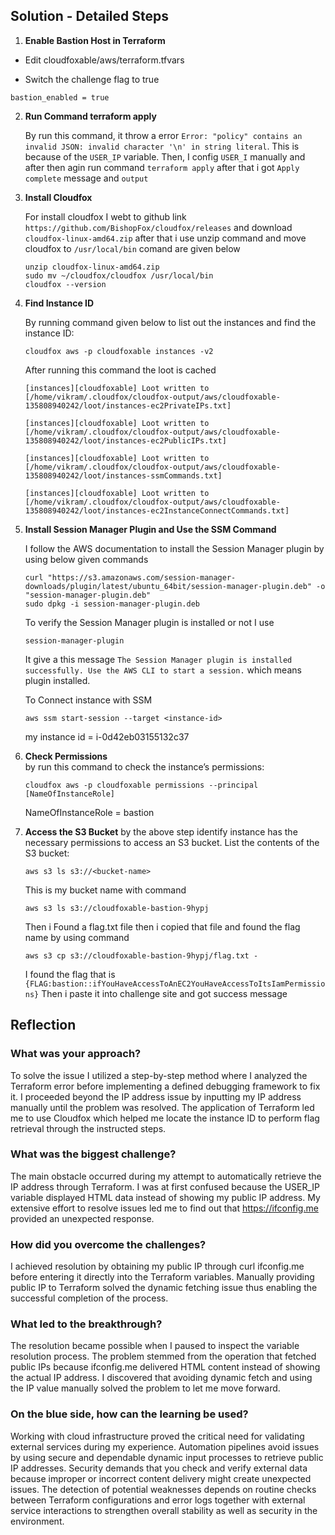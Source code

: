 ## Solution - Detailed Steps
1. **Enable Bastion Host in Terraform** 
- Edit cloudfoxable/aws/terraform.tfvars

- Switch the challenge flag to true
```
bastion_enabled = true
```

2. **Run Command terraform apply**
   
   By run this command, it throw a error ` Error: "policy" contains an invalid JSON: invalid character '\n' in string literal `. This is because of the ` USER_IP ` variable.
   Then, I config `USER_I` manually and  after then agin run command `terraform apply` after that i got `Apply complete` message and `output`

3. **Install Cloudfox**
   
   For install cloudfox I webt to github link `https://github.com/BishopFox/cloudfox/releases` and download `cloudfox-linux-amd64.zip` after that i use unzip command and move cloudfox to  `/usr/local/bin`
   comand are given below
   ```
   unzip cloudfox-linux-amd64.zip
   sudo mv ~/cloudfox/cloudfox /usr/local/bin
   cloudfox --version
   ```
4. **Find Instance ID**
   
   By running command given below to list out the instances and find the instance ID:
   ```
   cloudfox aws -p cloudfoxable instances -v2
   ```
   After running this command the loot is cached
   
   ```
   [instances][cloudfoxable] Loot written to [/home/vikram/.cloudfox/cloudfox-output/aws/cloudfoxable-135808940242/loot/instances-ec2PrivateIPs.txt]

   [instances][cloudfoxable] Loot written to [/home/vikram/.cloudfox/cloudfox-output/aws/cloudfoxable-135808940242/loot/instances-ec2PublicIPs.txt]

   [instances][cloudfoxable] Loot written to [/home/vikram/.cloudfox/cloudfox-output/aws/cloudfoxable-135808940242/loot/instances-ssmCommands.txt]

   [instances][cloudfoxable] Loot written to [/home/vikram/.cloudfox/cloudfox-output/aws/cloudfoxable-135808940242/loot/instances-ec2InstanceConnectCommands.txt]
   ```

5. **Install Session Manager Plugin and Use the SSM Command**

   I follow the AWS documentation to install the Session Manager plugin by using below given commands
   ```
   curl "https://s3.amazonaws.com/session-manager-downloads/plugin/latest/ubuntu_64bit/session-manager-plugin.deb" -o "session-manager-plugin.deb"
   sudo dpkg -i session-manager-plugin.deb
   ```
   To verify the Session Manager plugin is installed or not I use
   
   ```
   session-manager-plugin
   ```
   It give a this message `The Session Manager plugin is installed successfully. Use the AWS CLI to start a session.` which means plugin installed.
   
   To Connect instance with SSM
   
   ```
   aws ssm start-session --target <instance-id>
   
   ```
   my instance id = i-0d42eb03155132c37

6. **Check Permissions**  
   by run this command to check the instance’s permissions:
   ```
   cloudfox aws -p cloudfoxable permissions --principal [NameOfInstanceRole]
   ```
   NameOfInstanceRole = bastion
   
 
7. **Access the S3 Bucket**
   by the above step identify instance has the necessary permissions to access an S3 bucket.
   List the contents of the S3 bucket:
   ```
   aws s3 ls s3://<bucket-name>
   ```
   
   This is my bucket name with command
   
   ```
   aws s3 ls s3://cloudfoxable-bastion-9hypj
   ```
   
   Then i Found a flag.txt file then i copied that file and found the flag name by using command
   
   ```
   aws s3 cp s3://cloudfoxable-bastion-9hypj/flag.txt -

   ```

   I found the flag that is `{FLAG:bastion::ifYouHaveAccessToAnEC2YouHaveAccessToItsIamPermissions}` Then i paste it into challenge site and got success message

## Reflection  
### What was your approach?  
To solve the issue I utilized a step-by-step method where I analyzed the Terraform error before implementing a defined debugging framework to fix it. I proceeded beyond the IP address issue by inputting my IP address manually until the problem was resolved. The application of Terraform led me to use Cloudfox which helped me locate the instance ID to perform flag retrieval through the instructed steps.

### What was the biggest challenge?  
The main obstacle occurred during my attempt to automatically retrieve the IP address through Terraform. I was at first confused because the USER_IP variable displayed HTML data instead of showing my public IP address. My extensive effort to resolve issues led me to find out that https://ifconfig.me provided an unexpected response.

### How did you overcome the challenges?  
I achieved resolution by obtaining my public IP through curl ifconfig.me before entering it directly into the Terraform variables. Manually providing public IP to Terraform solved the dynamic fetching issue thus enabling the successful completion of the process.

### What led to the breakthrough?  
The resolution became possible when I paused to inspect the variable resolution process. The problem stemmed from the operation that fetched public IPs because ifconfig.me delivered HTML content instead of showing the actual IP address. I discovered that avoiding dynamic fetch and using the IP value manually solved the problem to let me move forward.

### On the blue side, how can the learning be used?  
Working with cloud infrastructure proved the critical need for validating external services during my experience. Automation pipelines avoid issues by using secure and dependable dynamic input processes to retrieve public IP addresses. Security demands that you check and verify external data because improper or incorrect content delivery might create unexpected issues. The detection of potential weaknesses depends on routine checks between Terraform configurations and error logs together with external service interactions to strengthen overall stability as well as security in the environment.
   

